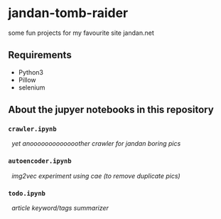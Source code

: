 # jandan-tomb-raider
some fun projects for my favourite  site jandan.net

## Requirements
- Python3
- Pillow
- selenium


## About the jupyer notebooks in this repository
### `crawler.ipynb`
&nbsp;&nbsp;*yet anooooooooooooother crawler for jandan boring pics*
### `autoencoder.ipynb`
&nbsp;&nbsp;*img2vec experiment using cae (to remove duplicate pics)*
### `todo.ipynb`
&nbsp;&nbsp;*article keyword/tags summarizer*
